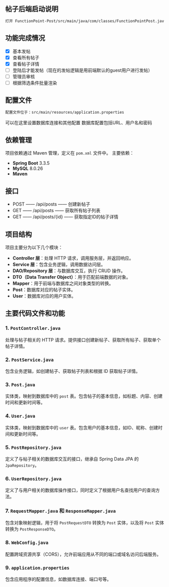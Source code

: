 ## 帖子后端启动说明
``` bash
打开 FunctionPoint-Post/src/main/java/com/classes/FunctionPointPost.java 即可启动后端程序
```

## 功能完成情况
- [x] 基本发帖
- [x] 查看所有帖子 
- [x] 查看帖子详情
- [ ] 登陆后才能发帖（现在的发帖逻辑是用前端默认的guest用户进行发帖）
- [ ] 管理员审核
- [ ] 根据筛选条件批量渲染

## 配置文件
``` bash
配置文件位于：src/main/resources/application.properties
```
可以在这里设置数据库连接和其他配置
数据库配置包括URL、用户名和密码

## 依赖管理
项目依赖通过 Maven 管理，定义在 `pom.xml` 文件中。
主要依赖：
- **Spring Boot** 3.3.5
- **MySQL** 8.0.26
- **Maven**

## 接口
- POST —— /api/posts —— 创建新帖子
- GET —— /api/posts —— 获取所有帖子列表
- GET —— /api/posts/{id} —— 获取指定ID的帖子详情 

## 项目结构
项目主要分为以下几个模块：

- **Controller 层**：处理 HTTP 请求，调用服务层，并返回响应。
- **Service 层**：包含业务逻辑，调用数据访问层。
- **DAO/Repository 层**：与数据库交互，执行 CRUD 操作。
- **DTO（Data Transfer Object）**：用于匹配前端数据的对象。
- **Mapper**：用于前端与数据库之间对象类型的转换。
- **Post**：数据库对应的帖子实体。
- **User**：数据库对应的用户实体。

## 主要代码文件和功能

### 1. `PostController.java`
处理与帖子相关的 HTTP 请求。提供接口创建新帖子、获取所有帖子、获取单个帖子详情。

### 2. `PostService.java`
包含业务逻辑，如创建帖子、获取帖子列表和根据 ID 获取帖子详情。

### 3. `Post.java`
实体类，映射到数据库中的 `post` 表。包含帖子的基本信息，如标题、内容、创建时间和更新时间等。

### 4. `User.java`
实体类，映射到数据库中的 `user` 表。包含用户的基本信息，如ID、昵称、创建时间和更新时间等。

### 5. `PostRepository.java`
定义了与帖子相关的数据库交互的接口，继承自 Spring Data JPA 的 `JpaRepository`。

### 6. `UserRepository.java`
定义了与用户相关的数据库操作接口，同时定义了根据用户名查找用户的查询方法。

### 7. `RequestMapper.java` 和 `ResponseMapper.java`
包含对象映射逻辑，用于将 `PostRequestDTO` 转换为 `Post` 实体，以及将 `Post` 实体转换为 `PostResponseDTO`。

### 8. `WebConfig.java`
配置跨域资源共享（CORS），允许前端应用从不同的端口或域名访问后端服务。

### 9. `application.properties`
包含应用程序的配置信息，如数据库连接、端口号等。

